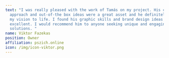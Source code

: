 ```yaml
---
text: "I was really pleased with the work of Tamás on my project. His creative
  approach and out-of-the box ideas were a great asset and he definitely brought
  my vision to life. I found his graphic skills and brand design ideas
  excellent. I would recommend him to anyone seeking unique and engaging visual
  solutions. "
name: Viktor Fazekas
position: Owner
affiliation: pszich.online
icon: /img/icon-viktor.png
---
```


